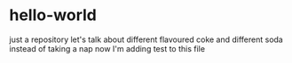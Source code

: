 # hello-world
just a repository
let's talk about different flavoured coke
and different soda
instead of taking a nap
now I'm adding test to this file
